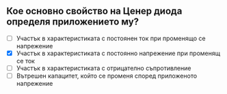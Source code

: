 ## Кое основно свойство на Ценер диода определя приложението му?

<!-- Верният отговор е отбелязан с [X] -->

- [ ] Участък в характеристиката с постоянен ток при променящо се напрежение
- [X] Участък в характеристиката с постоянно напрежение при променящ се ток
- [ ] Участък в характеристиката с отрицателно съпротивление
- [ ] Вътрешен капацитет, който се променя според приложеното напрежение
